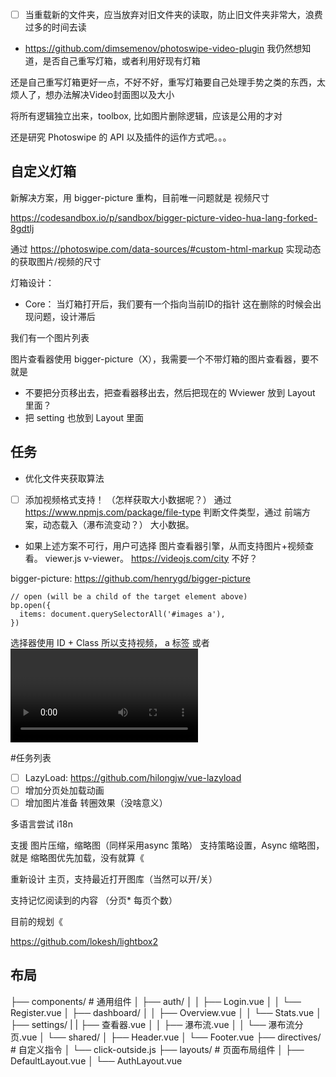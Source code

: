 - [ ]  当重载新的文件夹，应当放弃对旧文件夹的读取，防止旧文件夹非常大，浪费过多的时间去读
- https://github.com/dimsemenov/photoswipe-video-plugin
我仍然想知道，是否自己重写灯箱，或者利用好现有灯箱

还是自己重写灯箱更好一点，不好不好，重写灯箱要自己处理手势之类的东西，太烦人了，想办法解决Video封面图以及大小

将所有逻辑独立出来，toolbox, 比如图片删除逻辑，应该是公用的才对

还是研究 Photoswipe 的 API 以及插件的运作方式吧。。。


## 自定义灯箱
新解决方案，用 bigger-picture 重构，目前唯一问题就是 视频尺寸

https://codesandbox.io/p/sandbox/bigger-picture-video-hua-lang-forked-8gdtlj

通过
https://photoswipe.com/data-sources/#custom-html-markup
实现动态的获取图片/视频的尺寸


灯箱设计：
- Core： 当灯箱打开后，我们要有一个指向当前ID的指针
这在删除的时候会出现问题，设计滞后

我们有一个图片列表

图片查看器使用 bigger-picture（X），我需要一个不带灯箱的图片查看器，要不就是


- 不要把分页移出去，把查看器移出去，然后把现在的 Wviewer 放到 Layout 里面？
- 把 setting 也放到 Layout 里面

## 任务

- 优化文件夹获取算法

- [ ] 添加视频格式支持！  （怎样获取大小数据呢？）
通过 https://www.npmjs.com/package/file-type 判断文件类型，通过 前端方案，动态载入（瀑布流变动？） 大小数据。

- 如果上述方案不可行，用户可选择 图片查看器引擎，从而支持图片+视频查看。
viewer.js v-viewer。 https://videojs.com/city 不好？

bigger-picture: https://github.com/henrygd/bigger-picture
```
// open (will be a child of the target element above)
bp.open({
  items: document.querySelectorAll('#images a'),
})
```
选择器使用 ID + Class
所以支持视频， a 标签 或者 <video> 标签《？《  （测试别的标签是否可行）
这些都是参考的库。

#任务列表
- [ ] LazyLoad: https://github.com/hilongjw/vue-lazyload
- [ ] 增加分页处加载动画
- [ ] 增加图片准备 转圈效果（没啥意义）

多语言尝试 i18n

支援 图片压缩，缩略图（同样采用async 策略）
支持策略设置，Async 缩略图，就是 缩略图优先加载，没有就算《

重新设计 主页，支持最近打开图库（当然可以开/关）

支持记忆阅读到的内容 （分页* 每页个数）

目前的规划《


https://github.com/lokesh/lightbox2


## 布局
├── components/          # 通用组件
│   ├── auth/
│   │   ├── Login.vue
│   │   └── Register.vue
│   ├── dashboard/
│   │   ├── Overview.vue
│   │   └── Stats.vue
│   ├── settings/
|   |   ├── 查看器.vue
│   │   ├── 瀑布流.vue
│   │   └── 瀑布流分页.vue
│   └── shared/
│       ├── Header.vue
│       └── Footer.vue
├── directives/          # 自定义指令
│   └── click-outside.js
├── layouts/             # 页面布局组件
│   ├── DefaultLayout.vue
│   └── AuthLayout.vue
